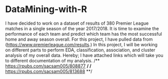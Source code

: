# DataMining-with-R
I have decided to work on a dataset of results of 380 Premier League matches in a single season of the year 2017/2018. It is time to examine the performance of each team and predict which team has the most successful home and away season overall. For this project, I have pulled data from (https://www.premierleague.com/results.)
In this project, I will be working on different parts to perform EDA, classification, association, and cluster analysis of my overall data. Hereby; I have attached links which will take you to different documentation of my analysis.
/** https://rpubs.com/sacsam005/808877 **/
/** https://rpubs.com/sacsam005/813688 **/
